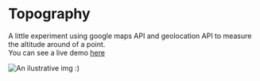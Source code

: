 Topography
==========

A little experiment using google maps API and geolocation API to measure the altitude around of a point.  
You can see a live demo [here](http://www.dailydevtips.com/post/092/)  

![An ilustrative img :)](https://raw2.github.com/rssilva/Topography/master/img/points.jpg)